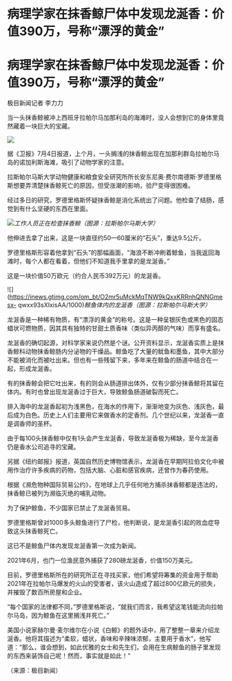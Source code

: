 # 病理学家在抹香鲸尸体中发现龙涎香：价值390万，号称“漂浮的黄金”

# 病理学家在抹香鲸尸体中发现龙涎香：价值390万，号称“漂浮的黄金”

极目新闻记者 李力力

当一头抹香鲸被冲上西班牙拉帕尔马加那利岛的海滩时，没人会想到它的身体里竟然藏着一块巨大的宝藏。

![](https://inews.gtimg.com/om_bt/OJIaEYyFQuBWYHBuZQPeqaw03Du1Ogbmk7BSEFHJGULvgAA/1000)

据《卫报》7月4日报道，上个月，一头搁浅的抹香鲸出现在加那利群岛拉帕尔马岛的诺加利斯海滩，吸引了动物学家的注意。

拉斯帕尔马斯大学动物健康和粮食安全研究所所长安东尼奥·费尔南德斯·罗德里格斯想要弄清楚抹香鲸死亡的原因，但受涨潮的影响，验尸变得很困难。

经过多日的研究，罗德里格斯怀疑抹香鲸是消化系统出了问题。他检查了结肠，感觉到有什么坚硬的东西在里面。

![](https://inews.gtimg.com/om_bt/OL4Ivs1mr90G0QKnJekvuIip7SvHzIz9WAxNouPDyTzboAA/1000)_工作人员正在检查抹香鲸（图源：拉斯帕尔马斯大学）_

他伸进去拿了出来，这是一块直径约50—60厘米的“石头”，重达9.5公斤。

罗德里格斯形容着他拿到“石头”的那幅画面，“海浪不断冲刷着鲸鱼，当我返回海滩时，每个人都在看着，但他们不知道我手里拿的是龙涎香。”

这是一块价值50万欧元（约合人民币392万元）的龙涎香。

![](https://inews.gtimg.com/om_bt/O2mr5uMckMqTNW9kQxxKRRnhQNNGmesx-
qwxx93sXIxisAA/1000)_鲸鱼体内的龙涎香（图源：拉斯帕尔马斯大学）_

龙涎香是一种稀有物质，有“漂浮的黄金”的称号。这是一种呈银灰色或黑色的固态蜡状可燃物质，因其具有独特的甘甜土质香味（类似异丙醇的气味）而享有盛名。

龙涎香的确切起源，对科学家来说仍然是个谜。公开资料显示，龙涎香实质上是抹香鲸科动物抹香鲸肠内分泌物的干燥品。鲸鱼吃了大量的鱿鱼和墨鱼，其中大部分不能被消化而被吐出来。但也有一些残留下来，多年来在鲸鱼的肠道中结合在一起，形成龙涎香。

有的抹香鲸会把它吐出来，有的则会从肠道排出体外，仅有少部分抹香鲸将其留在体内。有时也曾出现龙涎香过于巨大，导致鲸鱼肠道破裂而死亡。

排入海中的龙涎香起初为浅黑色，在海水的作用下，渐渐地变为灰色、浅灰色，最后成为白色。历史上人们主要用它来做香水的定香剂。几个世纪以来，龙涎香一直是调香师的圣杯。

由于每100头抹香鲸中仅有1头会产生龙涎香，导致龙涎香极为稀缺，至今龙涎香仍是香水公司追寻的宝藏。

另据《纽约邮报》报道，英国自然历史博物馆表示，龙涎香在早期阿拉伯文化中被用作治疗许多疾病的药物，包括大脑、心脏和感官疾病，还曾作为春药使用。

根据《濒危物种国际贸易公约》，在地球上几乎任何地方捕杀抹香鲸都是违法的，抹香鲸已被列为濒临灭绝的哺乳动物。

为了保护鲸鱼，不少国家已禁止了龙涎香贸易。

罗德里格斯曾对1000多头鲸鱼进行了尸检，他判断说，是龙涎香引起的败血症导致这头抹香鲸死亡。

这已不是鲸鱼尸体内发现龙涎香第一次成为新闻。

2021年6月，也门一位渔民意外捕获了280磅龙涎香，价值150万美元。

目前，罗德里格斯所在的研究所正在寻找买家，他们希望将筹集的资金用于帮助2021年在拉帕尔马爆发的火山的受害者，该火山造成了超过800亿欧元的损失，并摧毁了数百所房屋和企业。

“每个国家的法律都不同，”罗德里格斯说，“就我们而言，我希望这笔钱能流向拉帕尔马岛，因为鲸鱼在这里搁浅并死亡。”

美国小说家赫尔曼·麦尔维尔在小说《白鲸》的题外话中，用了整整一章来介绍龙涎香。他将其描述为“柔软，蜡状，香味和辛辣味浓郁，主要用于香水”，他写道：“那么，谁会想到，如此优雅的女士和先生们，会用在生病鲸鱼的肠子里发现的东西来装饰自己呢！然而，事实就是如此！”

（来源：极目新闻）

